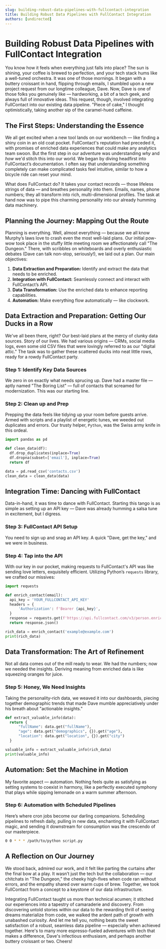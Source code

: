 ```yaml
---
slug: building-robust-data-pipelines-with-fullcontact-integration
title: Building Robust Data Pipelines with FullContact Integration
authors: [undirected]
---
```



# Building Robust Data Pipelines with FullContact Integration

You know how it feels when everything just falls into place? The sun is shining, your coffee is brewed to perfection, and your tech stack hums like a well-tuned orchestra. It was one of those mornings. It began with a buttery croissant in hand, flipping through emails, I stumbled upon a new project request from our longtime colleague, Dave. Now, Dave is one of those folks you genuinely like — hardworking, a bit of a tech geek, and always full of innovative ideas. This request, though, involved integrating FullContact into our existing data pipeline. "Piece of cake," I thought optimistically, taking another sip of the caramel-hued caffeine.

## The First Steps: Understanding the Essence

We all get excited when a new tool lands on our workbench — like finding a shiny coin in an old coat pocket. FullContact's reputation had preceded it, with promises of enriched data experiences that could make any analytics team swoon. But the first step in our adventure was understanding *why* and *how* we'd stitch this into our world. We began by diving headfirst into FullContact’s documentation. I often say that understanding something completely can make complicated tasks feel intuitive, similar to how a bicycle ride can reset your mind. 

What does FullContact do? It takes your contact records — those lifeless strings of data — and breathes personality into them. Emails, names, phone numbers; they all transform into rich, multi-dimensional profiles. The task at hand now was to pipe this charming personality into our already humming data machinery.

## Planning the Journey: Mapping Out the Route

Planning is everything. Well, almost everything — because we all know Murphy’s laws love to crash even the most well-laid plans. Our initial pow-wow took place in the stuffy little meeting room we affectionately call "The Dungeon." There, with scribbles on whiteboards and overly enthusiastic debates (Dave can talk non-stop, seriously!), we laid out a plan. Our main objectives:

1. **Data Extraction and Preparation:** Identify and extract the data that needs to be enriched.
2. **Integration with FullContact:** Seamlessly connect and interact with FullContact’s API.
3. **Data Transformation:** Use the enriched data to enhance reporting capabilities.
4. **Automation:** Make everything flow automatically — like clockwork.

## Data Extraction and Preparation: Getting Our Ducks in a Row

We've all been there, right? Our best-laid plans at the mercy of clunky data sources. Story of our lives. We had various origins — CRMs, social media logs, even some old CSV files that were lovingly referred to as our "digital attic." The task was to gather these scattered ducks into neat little rows, ready for a rowdy FullContact party.

### Step 1: Identify Key Data Sources
We zero in on exactly what needs sprucing up. Dave had a master file — aptly named "The Boring List" — full of contacts that screamed for modernization. This was our starting line.

### Step 2: Clean up and Prep
Prepping the data feels like tidying up your room before guests arrive. Armed with scripts and a playlist of energetic tunes, we weeded out duplicates and errors. Our trusty helper, `Python`, was the Swiss army knife in this ordeal.

```python
import pandas as pd

def clean_data(df):
  df.drop_duplicates(inplace=True)
  df.dropna(subset=['email'], inplace=True)
  return df

data = pd.read_csv('contacts.csv')
clean_data = clean_data(data)
```

## Integration Time: Dancing with FullContact

Data-in-hand, it was time to dance with FullContact. Starting this tango is as simple as setting up an API key — Dave was already humming a salsa tune in excitement, but I digress. 

### Step 3: FullContact API Setup
You need to sign up and snag an API key. A quick "Dave, get the key," and we were in business. 

### Step 4: Tap into the API
With our key in our pocket, making requests to FullContact's API was like sending love letters, exquisitely efficient. Utilizing Python’s `requests` library, we crafted our missives:

```python
import requests

def enrich_contact(email):
  api_key = 'YOUR_FULLCONTACT_API_KEY'
  headers = {
      'Authorization': f'Bearer {api_key}',
  }
  response = requests.get(f'https://api.fullcontact.com/v3/person.enrich', headers=headers, params={"email": email})
  return response.json()

rich_data = enrich_contact('example@example.com')
print(rich_data)
```

## Data Transformation: The Art of Refinement

Not all data comes out of the mill ready to wear. We had the numbers; now we needed the insights. Deriving meaning from enriched data is like squeezing oranges for juice. 

### Step 5: Honey, We Need Insights
Taking the personality-rich data, we weaved it into our dashboards, piecing together demographic trends that made Dave mumble appreciatively under his breath about "actionable insights."

```python
def extract_valuable_info(data):
  return {
      "fullName": data.get("fullName"),
      "age": data.get("demographics", {}).get("age"),
      "location": data.get("location", {}).get("city")
  }

valuable_info = extract_valuable_info(rich_data)
print(valuable_info)
```

## Automation: Set the Machine in Motion

My favorite aspect — automation. Nothing feels quite as satisfying as setting systems to coexist in harmony, like a perfectly executed symphony that plays while sipping lemonade on a warm summer afternoon.

### Step 6: Automation with Scheduled Pipelines
Here’s where cron jobs become our darling companions. Scheduling pipelines to refresh daily, pulling in new data, enchanting it with FullContact magic, and sending it downstream for consumption was the crescendo of our masterpiece.

```bash
0 0 * * * /path/to/python script.py
```

## A Reflection on Our Journey

We stood back, admired our work, and it felt like parting the curtains after the final bow at a play. It wasn’t just the tech but the collaboration — our chitchats in "The Dungeon," the cheeky high-fives when code ran without errors, and the empathy shared over warm cups of brew. Together, we took FullContact from a concept to a keystone of our data infrastructure.

Integrating FullContact taught us more than technical acumen; it stitched our experiences into a tapestry of camaraderie and discovery. From discovering untold stories within our data to the rewarding thrill of seeing dreams materialize from code, we walked the ardent path of growth with unabashed curiosity. And let me tell you, nothing beats the sweet satisfaction of a robust, seamless data pipeline — especially when achieved together. Here's to many more espresso-fueled adventures with tech that makes a difference, Dave's infectious enthusiasm, and perhaps another buttery croissant or two. Cheers!
